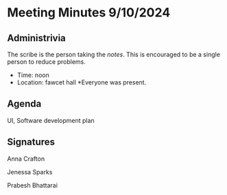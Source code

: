 # Meeting Minutes 9/10/2024

## Administrivia
The scribe is the person taking the _notes_. This is encouraged to be a single person to reduce problems.
* Time: noon
* Location: fawcet hall
*Everyone was present.

## Agenda
UI, Software development plan 


## Signatures
Anna Crafton

Jenessa Sparks

Prabesh Bhattarai
